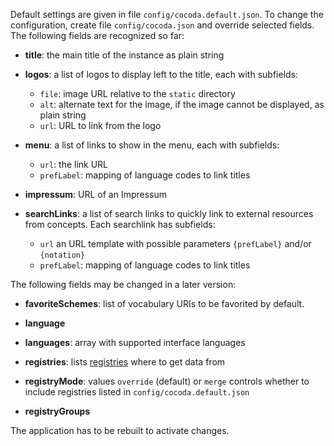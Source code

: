 Default settings are given in file `config/cocoda.default.json`. To change the configuration, create file `config/cocoda.json` and override selected fields. The following fields are recognized so far:

* **title**: the main title of the instance as plain string

* **logos**: a list of logos to display left to the title, each with subfields:
  * `file`: image URL relative to the `static` directory
  * `alt`: alternate text for the image, if the image cannot be displayed, as plain string
  * `url`: URL to link from the logo

* **menu**: a list of links to show in the menu, each with subfields:
  * `url`: the link URL
  * `prefLabel`: mapping of language codes to link titles

* **impressum**: URL of an Impressum

* **searchLinks**: a list of search links to quickly link to external resources from concepts. Each searchlink has subfields:
  * `url` an URL template with possible parameters `{prefLabel}` and/or `{notation}`
  * `prefLabel`: mapping of language codes to link titles

The following fields may be changed in a later version:

* **favoriteSchemes**: list of vocabulary URIs to be favorited by default.

* **language**

* **languages**: array with supported interface languages

* **registries**: lists [registries](#registries) where to get data from

* **registryMode**: values `override` (default) or `merge`
  controls whether to include registries listed in `config/cocoda.default.json`

* **registryGroups**

The application has to be rebuilt to activate changes.
